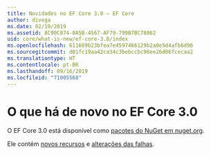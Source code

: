 ```yaml
---
title: Novidades no EF Core 3.0 – EF Core
author: divega
ms.date: 02/19/2019
ms.assetid: 8C90C074-0A5B-4567-AF79-799B7BC78062
uid: core/what-is-new/ef-core-3.0/index
ms.openlocfilehash: 611689b23bfea7e4597466129b2a0e5d4afb6d96
ms.sourcegitcommit: d01fc19aa42ca34c3bebccbc96ee26d06fcecaa2
ms.translationtype: HT
ms.contentlocale: pt-BR
ms.lasthandoff: 09/16/2019
ms.locfileid: "71005568"
---
```

# <a name="what-is-new-in-ef-core-30"></a>O que há de novo no EF Core 3.0

O EF Core 3.0 está disponível como [pacotes do NuGet em nuget.org](https://www.nuget.org/packages/Microsoft.EntityFrameworkCore/). 

Ele contém [novos recursos](xref:core/what-is-new/ef-core-3.0/features) e [alterações das falhas](xref:core/what-is-new/ef-core-3.0/breaking-changes). 


